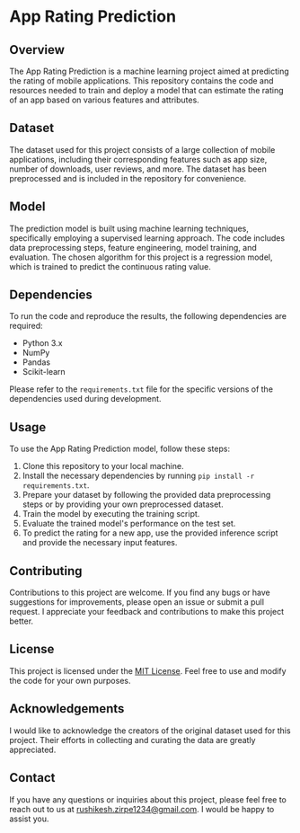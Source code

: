 # App Rating Prediction

## Overview
The App Rating Prediction is a machine learning project aimed at predicting the rating of mobile applications. This repository contains the code and resources needed to train and deploy a model that can estimate the rating of an app based on various features and attributes.

## Dataset
The dataset used for this project consists of a large collection of mobile applications, including their corresponding features such as app size, number of downloads, user reviews, and more. The dataset has been preprocessed and is included in the repository for convenience. 

## Model
The prediction model is built using machine learning techniques, specifically employing a supervised learning approach. The code includes data preprocessing steps, feature engineering, model training, and evaluation. The chosen algorithm for this project is a regression model, which is trained to predict the continuous rating value.

## Dependencies
To run the code and reproduce the results, the following dependencies are required:
- Python 3.x
- NumPy
- Pandas
- Scikit-learn

Please refer to the `requirements.txt` file for the specific versions of the dependencies used during development.

## Usage
To use the App Rating Prediction model, follow these steps:
1. Clone this repository to your local machine.
2. Install the necessary dependencies by running `pip install -r requirements.txt`.
3. Prepare your dataset by following the provided data preprocessing steps or by providing your own preprocessed dataset.
4. Train the model by executing the training script.
5. Evaluate the trained model's performance on the test set.
6. To predict the rating for a new app, use the provided inference script and provide the necessary input features.

## Contributing
Contributions to this project are welcome. If you find any bugs or have suggestions for improvements, please open an issue or submit a pull request. I appreciate your feedback and contributions to make this project better.

## License
This project is licensed under the [MIT License](LICENSE). Feel free to use and modify the code for your own purposes.

## Acknowledgements
I would like to acknowledge the creators of the original dataset used for this project. Their efforts in collecting and curating the data are greatly appreciated.

## Contact
If you have any questions or inquiries about this project, please feel free to reach out to us at rushikesh.zirpe1234@gmail.com. I would be happy to assist you.


